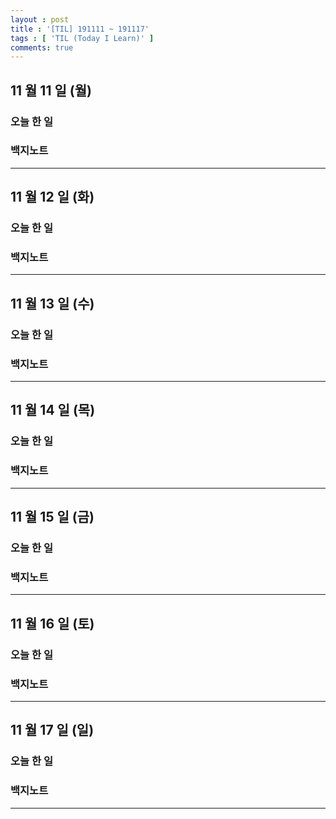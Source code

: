 ```yaml
---
layout : post
title : '[TIL] 191111 ~ 191117'
tags : [ 'TIL (Today I Learn)' ]
comments: true
---
```


## 11 월 11 일 (월)
### 오늘 한 일

### 백지노트

---

## 11 월 12 일 (화)
### 오늘 한 일

### 백지노트

---

## 11 월 13 일 (수)
### 오늘 한 일

### 백지노트

---

## 11 월 14 일 (목)
### 오늘 한 일

### 백지노트

---

## 11 월 15 일 (금)
### 오늘 한 일

### 백지노트

---

## 11 월 16 일 (토)
### 오늘 한 일

### 백지노트

---

## 11 월 17 일 (일)
### 오늘 한 일

### 백지노트

---
